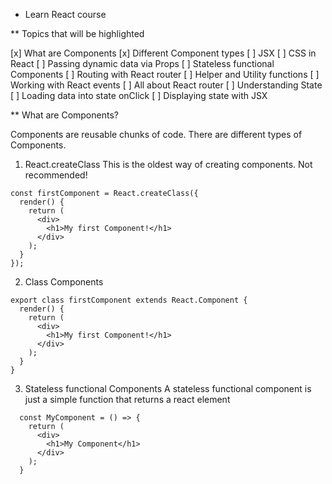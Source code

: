 * Learn React course

** Topics that will be highlighted

[x] What are Components
[x] Different Component types
[ ] JSX
[ ] CSS in React
[ ] Passing dynamic data via Props
[ ] Stateless functional Components
[ ] Routing with React router
[ ] Helper and Utility functions
[ ] Working with React events
[ ] All about React router
[ ] Understanding State
[ ] Loading data into state onClick
[ ] Displaying state with JSX

** What are Components?

Components are reusable chunks of code. There are different types of Components.
1. React.createClass
This is the oldest way of creating components. Not recommended!

```shell
const firstComponent = React.createClass({
  render() {
    return (
      <div>
        <h1>My first Component!</h1>
      </div>
    );
  }
});
```

2. Class Components

```shell
export class firstComponent extends React.Component {
  render() {
    return (
      <div>
        <h1>My first Component!</h1>
      </div>
    );
  }
}
```

3. Stateless functional Components
A stateless functional component is just a simple function that returns a react element

```shell
  const MyComponent = () => {
    return (
      <div>
        <h1>My Component</h1>
      </div>
    );
  }
```

